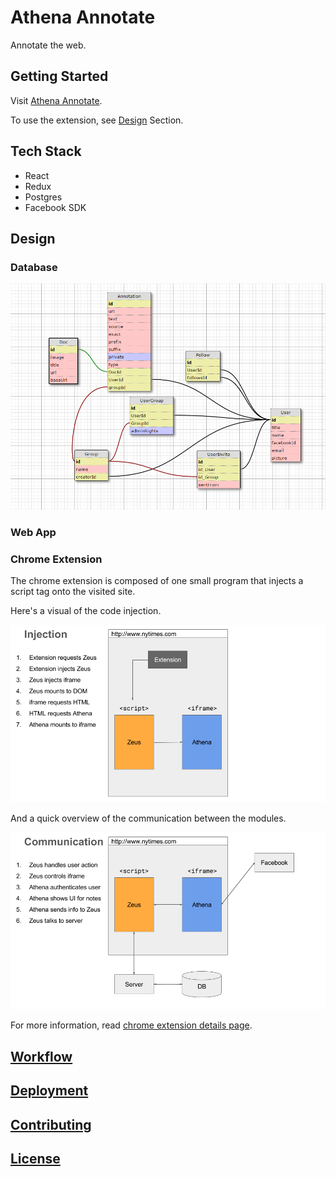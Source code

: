 # Athena Annotate

Annotate the web.

## Getting Started

Visit [Athena Annotate](https://athena-annotate.herokuapp.com/).

To use the extension, see [Design](#chrome-extension) Section.

## Tech Stack

* React
* Redux
* Postgres
* Facebook SDK

## Design

### Database
![image of code injection](docs/images/AnnotateSchema.PNG)

### Web App

### Chrome Extension

The chrome extension is composed of one small program that injects a script tag onto the visited site. 

Here's a visual of the code injection.

![image of code injection](docs/images/athena-injection.png)

And a quick overview of the communication between the modules.

![image of code communcation](docs/images/athena-communication.png)

For more information, read [chrome extension details page](docs/CHROME_EXTENSION.md).


## [Workflow](docs/WORKFLOW.md)

## [Deployment](docs/DEPLOYMENT.md)

## [Contributing](docs/CONTRIBUTING.md)

## [License](docs/LICENSE.md)

